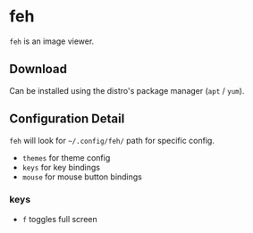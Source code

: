 # feh

`feh` is an image viewer. 

## Download  

Can be installed using the distro's package manager (`apt` / `yum`). 

## Configuration Detail  

`feh` will look for `~/.config/feh/` path for specific config. 

- `themes` for theme config  
- `keys` for key bindings  
- `mouse` for mouse button bindings  

### keys  

- `f` toggles full screen  

